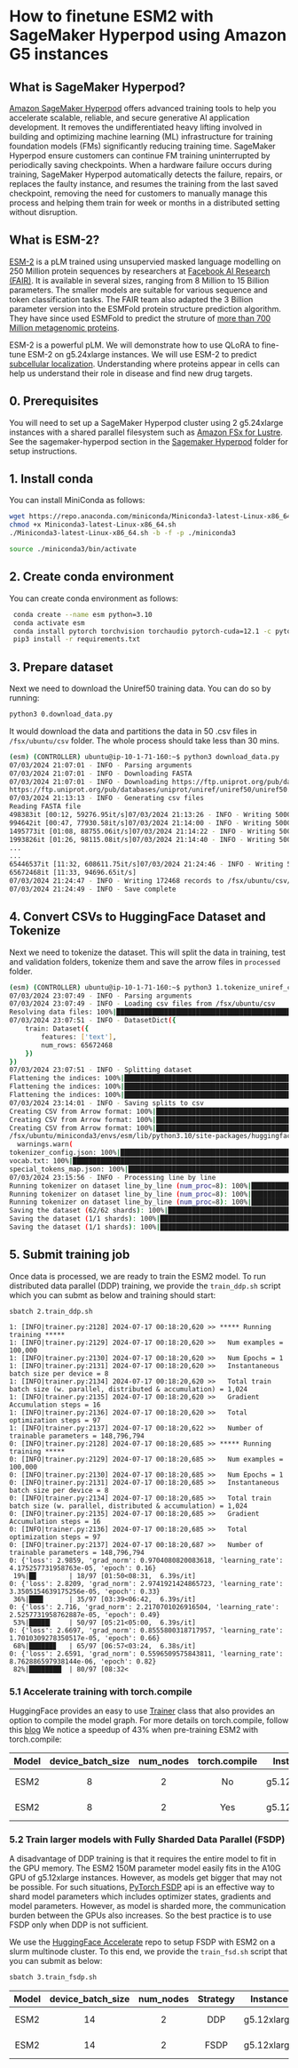 # How to finetune ESM2 with SageMaker Hyperpod using Amazon G5 instances

## What is SageMaker Hyperpod?
[Amazon SageMaker Hyperpod](https://aws.amazon.com/sagemaker/hyperpod/) offers advanced training tools to help you accelerate scalable, reliable, and secure generative AI application development. It removes the undifferentiated heavy lifting involved in building and optimizing machine learning (ML) infrastructure for training foundation models (FMs) significantly reducing training time. SageMaker Hyperpod ensure customers can continue FM training uninterrupted by periodically saving checkpoints. When a hardware failure occurs during training, SageMaker Hyperpod automatically detects the failure, repairs, or replaces the faulty instance, and resumes the training from the last saved checkpoint, removing the need for customers to manually manage this process and helping them train for week or months in a distributed setting without disruption.


## What is ESM-2?
[ESM-2](https://www.biorxiv.org/content/10.1101/2022.07.20.500902v1) is a pLM trained using unsupervied masked language modelling on 250 Million protein sequences by researchers at [Facebook AI Research (FAIR)](https://www.biorxiv.org/content/10.1101/2022.07.20.500902v1). It is available in several sizes, ranging from 8 Million to 15 Billion parameters. The smaller models are suitable for various sequence and token classification tasks. The FAIR team also adapted the 3 Billion parameter version into the ESMFold protein structure prediction algorithm. They have since used ESMFold to predict the struture of [more than 700 Million metagenomic proteins](https://esmatlas.com/about).

ESM-2 is a powerful pLM. We will demonstrate how to use QLoRA to fine-tune ESM-2 on g5.24xlarge instances. We will use ESM-2 to predict [subcellular localization](https://academic.oup.com/nar/article/50/W1/W228/6576357?login=false). Understanding where proteins appear in cells can help us understand their role in disease and find new drug targets.

## 0. Prerequisites
You will need to set up a SageMaker Hyperpod cluster using 2 g5.24xlarge instances with a shared parallel filesystem such as [Amazon FSx for Lustre](https://docs.aws.amazon.com/fsx/latest/LustreGuide/getting-started.html).  See the sagemaker-hyperpod section in the [Sagemaker Hyperpod](https://github.com/aws-samples/awsome-distributed-training/tree/main/1.architectures/5.sagemaker-hyperpod) folder for setup instructions.  

## 1. Install conda

You can install MiniConda as follows:

```bash
wget https://repo.anaconda.com/miniconda/Miniconda3-latest-Linux-x86_64.sh
chmod +x Miniconda3-latest-Linux-x86_64.sh
./Miniconda3-latest-Linux-x86_64.sh -b -f -p ./miniconda3

source ./miniconda3/bin/activate
```
## 2. Create conda environment

You can create conda environment as follows:

```bash
 conda create --name esm python=3.10
 conda activate esm
 conda install pytorch torchvision torchaudio pytorch-cuda=12.1 -c pytorch -c nvidia
 pip3 install -r requirements.txt
```

## 3. Prepare dataset

Next we need to download the Uniref50 training data. You can do so by running:

```bash
python3 0.download_data.py
```
It would download the data and partitions the data in 50 .csv files in `/fsx/ubuntu/csv` folder. The whole process should take less than 30 mins.

```bash
(esm) (CONTROLLER) ubuntu@ip-10-1-71-160:~$ python3 download_data.py
07/03/2024 21:07:01 - INFO - Parsing arguments
07/03/2024 21:07:01 - INFO - Downloading FASTA
07/03/2024 21:07:01 - INFO - Downloading https://ftp.uniprot.org/pub/databases/uniprot/uniref/uniref50/uniref50.fasta.gz to /fsx/ubuntu/tmp9kq51ybi/fasta
https://ftp.uniprot.org/pub/databases/uniprot/uniref/uniref50/uniref50.fasta.gz: 100%|████████████████████████████████████████████████████████████████████████████████| 12.8G/12.8G [06:11<00:00, 36.8MB/s]
07/03/2024 21:13:13 - INFO - Generating csv files
Reading FASTA file
498383it [00:12, 59276.95it/s]07/03/2024 21:13:26 - INFO - Writing 500000 records to /fsx/ubuntu/csv/x000.csv
994642it [00:47, 77930.58it/s]07/03/2024 21:14:00 - INFO - Writing 500000 records to /fsx/ubuntu/csv/x001.csv
1495773it [01:08, 88755.06it/s]07/03/2024 21:14:22 - INFO - Writing 500000 records to /fsx/ubuntu/csv/x002.csv
1993826it [01:26, 98115.08it/s]07/03/2024 21:14:40 - INFO - Writing 500000 records to /fsx/ubuntu/csv/x003.csv
...
...
65446537it [11:32, 608611.75it/s]07/03/2024 21:24:46 - INFO - Writing 500000 records to /fsx/ubuntu/csv/x130.csv
65672468it [11:33, 94696.65it/s]
07/03/2024 21:24:47 - INFO - Writing 172468 records to /fsx/ubuntu/csv/x131.csv
07/03/2024 21:24:49 - INFO - Save complete
```

## 4. Convert CSVs to HuggingFace Dataset and Tokenize

Next we need to tokenize the dataset. This will split the data in training, test and validation folders, tokenize them and save the arrow files in `processed` folder.

```bash
(esm) (CONTROLLER) ubuntu@ip-10-1-71-160:~$ python3 1.tokenize_uniref_csv.py
07/03/2024 23:07:49 - INFO - Parsing arguments
07/03/2024 23:07:49 - INFO - Loading csv files from /fsx/ubuntu/csv
Resolving data files: 100%|██████████████████████████████████████████████████████████████████████████████████████████████████████████████████████████████████████████| 132/132 [00:00<00:00, 356272.93it/s]
07/03/2024 23:07:51 - INFO - DatasetDict({
    train: Dataset({
        features: ['text'],
        num_rows: 65672468
    })
})
07/03/2024 23:07:51 - INFO - Splitting dataset
Flattening the indices: 100%|████████████████████████████████████████████████████████████████████████████████████████████████████████████████████████| 10000000/10000000 [06:02<00:00, 27582.63 examples/s]
Flattening the indices: 100%|██████████████████████████████████████████████████████████████████████████████████████████████████████████████████████████████| 50000/50000 [00:00<00:00, 59268.14 examples/s]
Flattening the indices: 100%|██████████████████████████████████████████████████████████████████████████████████████████████████████████████████████████████| 50000/50000 [00:00<00:00, 62442.35 examples/s]
07/03/2024 23:14:01 - INFO - Saving splits to csv
Creating CSV from Arrow format: 100%|████████████████████████████████████████████████████████████████████████████████████████████████████████████████████████████████| 10000/10000 [01:51<00:00, 89.70ba/s]
Creating CSV from Arrow format: 100%|██████████████████████████████████████████████████████████████████████████████████████████████████████████████████████████████████████| 50/50 [00:00<00:00, 89.99ba/s]
Creating CSV from Arrow format: 100%|██████████████████████████████████████████████████████████████████████████████████████████████████████████████████████████████████████| 50/50 [00:00<00:00, 89.29ba/s]
/fsx/ubuntu/miniconda3/envs/esm/lib/python3.10/site-packages/huggingface_hub/file_download.py:1132: FutureWarning: `resume_download` is deprecated and will be removed in version 1.0.0. Downloads always resume when possible. If you want to force a new download, use `force_download=True`.
  warnings.warn(
tokenizer_config.json: 100%|█████████████████████████████████████████████████████████████████████████████████████████████████████████████████████████████████████████████| 95.0/95.0 [00:00<00:00, 949kB/s]
vocab.txt: 100%|████████████████████████████████████████████████████████████████████████████████████████████████████████████████████████████████████████████████████████| 93.0/93.0 [00:00<00:00, 1.09MB/s]
special_tokens_map.json: 100%|████████████████████████████████████████████████████████████████████████████████████████████████████████████████████████████████████████████| 125/125 [00:00<00:00, 1.55MB/s]
07/03/2024 23:15:56 - INFO - Processing line by line
Running tokenizer on dataset line_by_line (num_proc=8): 100%|█████████████████████████████████████████████████████████████████████████████████████████| 10000000/10000000 [23:46<00:00, 7008.67 examples/s]
Running tokenizer on dataset line_by_line (num_proc=8): 100%|████████████████████████████████████████████████████████████████████████████████████████████████| 50000/50000 [00:57<00:00, 870.72 examples/s]
Running tokenizer on dataset line_by_line (num_proc=8): 100%|███████████████████████████████████████████████████████████████████████████████████████████████| 50000/50000 [00:08<00:00, 5695.93 examples/s]
Saving the dataset (62/62 shards): 100%|████████████████████████████████████████████████████████████████████████████████████████████████████████████| 10000000/10000000 [00:55<00:00, 180076.96 examples/s]
Saving the dataset (1/1 shards): 100%|████████████████████████████████████████████████████████████████████████████████████████████████████████████████████| 50000/50000 [00:00<00:00, 177160.38 examples/s]
Saving the dataset (1/1 shards): 100%|████████████████████████████████████████████████████████████████████████████████████████████████████████████████████| 50000/50000 [00:00<00:00, 182452.27 examples/s]
```

## 5. Submit training job

Once data is processed, we are ready to train the ESM2 model. To run distributed data parallel (DDP) training, we provide the `train_ddp.sh` script which you can submt as below and training should start:

```
sbatch 2.train_ddp.sh
```

```
1: [INFO|trainer.py:2128] 2024-07-17 00:18:20,620 >> ***** Running training *****
1: [INFO|trainer.py:2129] 2024-07-17 00:18:20,620 >>   Num examples = 100,000
1: [INFO|trainer.py:2130] 2024-07-17 00:18:20,620 >>   Num Epochs = 1
1: [INFO|trainer.py:2131] 2024-07-17 00:18:20,620 >>   Instantaneous batch size per device = 8
1: [INFO|trainer.py:2134] 2024-07-17 00:18:20,620 >>   Total train batch size (w. parallel, distributed & accumulation) = 1,024
1: [INFO|trainer.py:2135] 2024-07-17 00:18:20,620 >>   Gradient Accumulation steps = 16
1: [INFO|trainer.py:2136] 2024-07-17 00:18:20,620 >>   Total optimization steps = 97
1: [INFO|trainer.py:2137] 2024-07-17 00:18:20,622 >>   Number of trainable parameters = 148,796,794
0: [INFO|trainer.py:2128] 2024-07-17 00:18:20,685 >> ***** Running training *****
0: [INFO|trainer.py:2129] 2024-07-17 00:18:20,685 >>   Num examples = 100,000
0: [INFO|trainer.py:2130] 2024-07-17 00:18:20,685 >>   Num Epochs = 1
0: [INFO|trainer.py:2131] 2024-07-17 00:18:20,685 >>   Instantaneous batch size per device = 8
0: [INFO|trainer.py:2134] 2024-07-17 00:18:20,685 >>   Total train batch size (w. parallel, distributed & accumulation) = 1,024
0: [INFO|trainer.py:2135] 2024-07-17 00:18:20,685 >>   Gradient Accumulation steps = 16
0: [INFO|trainer.py:2136] 2024-07-17 00:18:20,685 >>   Total optimization steps = 97
0: [INFO|trainer.py:2137] 2024-07-17 00:18:20,687 >>   Number of trainable parameters = 148,796,794
0: {'loss': 2.9859, 'grad_norm': 0.9704080820083618, 'learning_rate': 4.175257731958763e-05, 'epoch': 0.16}
 19%|█▊        | 18/97 [01:50<08:31,  6.39s/it]
0: {'loss': 2.8209, 'grad_norm': 2.9741921424865723, 'learning_rate': 3.3505154639175256e-05, 'epoch': 0.33}
 36%|███▌      | 35/97 [03:39<06:42,  6.39s/it]
0: {'loss': 2.716, 'grad_norm': 2.2170701026916504, 'learning_rate': 2.5257731958762887e-05, 'epoch': 0.49}
 53%|█████▎    | 50/97 [05:21<05:00,  6.39s/it]
0: {'loss': 2.6697, 'grad_norm': 0.8555800318717957, 'learning_rate': 1.7010309278350517e-05, 'epoch': 0.66}
 68%|██████▊   | 65/97 [06:57<03:24,  6.38s/it]
0: {'loss': 2.6591, 'grad_norm': 0.5596509575843811, 'learning_rate': 8.762886597938144e-06, 'epoch': 0.82}
 82%|████████▏ | 80/97 [08:32<

```

### 5.1 Accelerate training with torch.compile

HuggingFace provides an easy to use [Trainer](https://huggingface.co/docs/transformers/en/main_classes/trainer) class that also provides an option to compile the model graph. For more details on torch.compile, follow this [blog](https://pytorch.org/blog/maximizing-training-throughput/) We notice a speedup of 43% when pre-training ESM2 with torch.compile:

|  Model | device_batch_size | num_nodes | torch.compile |     Instance   |   Throughput   |
|:------:|:-----------------:|:---------:|:-------------:| :------------: | :------------: |
|  ESM2  |         8         |     2     |       No      |  g5.12xlarge   |  160 samples/s | 
|  ESM2  |         8         |     2     |      Yes      |  g5.12xlarge   |  229 samples/s |


### 5.2 Train larger models with Fully Sharded Data Parallel (FSDP)

A disadvantage of DDP training is that it requires the entire model to fit in the GPU memory. The ESM2 150M parameter model easily fits in the A10G GPU of g5.12xlarge instances. However, as models get bigger that may not be possible. For such situations, [PyTorch FSDP](https://pytorch.org/blog/introducing-pytorch-fully-sharded-data-parallel-api/) api is an effective way to shard model parameters which includes optimizer states, gradients and model parameters. However, as model is sharded more, the communication burden between the GPUs also increases. So the best practice is to use FSDP only when DDP is not sufficient. 

We use the [HuggingFace Accelerate](https://github.com/huggingface/accelerate) repo to setup FSDP with ESM2 on a slurm multinode cluster. To this end, we provide the `train_fsd.sh` script that you can submit as below:

```bash
sbatch 3.train_fsdp.sh
```

|  Model | device_batch_size | num_nodes | Strategy |     Instance   |   Throughput   |
|:------:|:-----------------:|:---------:|:--------:| :------------: | :------------: |
|  ESM2  |        14         |     2     |    DDP   |  g5.12xlarge   |  253 samples/s | 
|  ESM2  |        14         |     2     |    FSDP  |  g5.12xlarge   |  162 samples/s |




